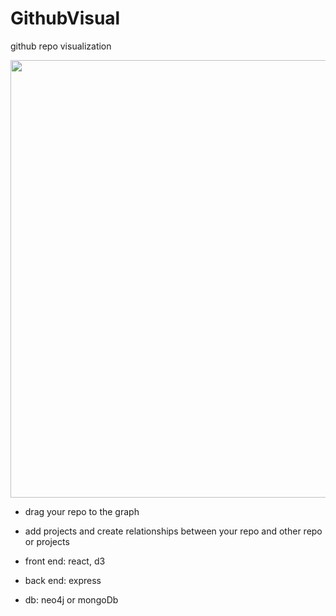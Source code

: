# GithubVisual

github repo visualization


<img src="https://user-images.githubusercontent.com/36737465/110295809-839db800-802c-11eb-9731-15a87d65c54b.png" data-canonical-src="hhttps://user-images.githubusercontent.com/36737465/110295809-839db800-802c-11eb-9731-15a87d65c54b.png" width="700"  />


- drag your repo to the graph
- add projects and create relationships between your repo and other repo or projects


- front end: react, d3
- back end: express
- db: neo4j or mongoDb





